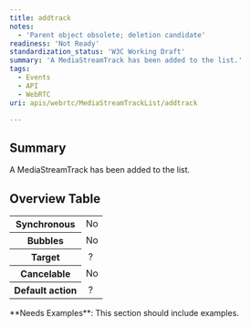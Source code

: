 ```yaml
---
title: addtrack
notes:
  - 'Parent object obsolete; deletion candidate'
readiness: 'Not Ready'
standardization_status: 'W3C Working Draft'
summary: 'A MediaStreamTrack has been added to the list.'
tags:
  - Events
  - API
  - WebRTC
uri: apis/webrtc/MediaStreamTrackList/addtrack

---
```

## <span>Summary</span>

A MediaStreamTrack has been added to the list.

## <span>Overview Table</span>

<table class="wikitable">
<tr>
<th>
Synchronous

</th>
<td>
No

</td>
</tr>
<tr>
<th>
Bubbles

</th>
<td>
No

</td>
</tr>
<tr>
<th>
Target

</th>
<td>
 ?

</td>
</tr>
<tr>
<th>
Cancelable

</th>
<td>
No

</td>
</tr>
<tr>
<th>
Default action

</th>
<td>
 ?

</td>
</tr>
</table>
**Needs Examples**: This section should include examples.

